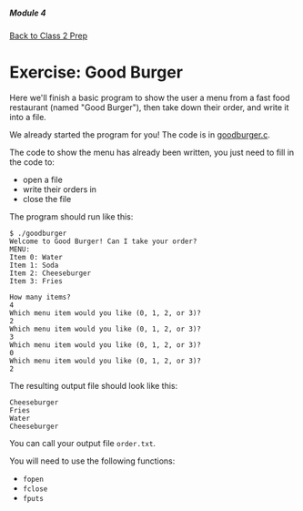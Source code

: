 ##### Module 4
[Back to Class 2 Prep](../../class2-prep#files-hex)

# Exercise: Good Burger

Here we'll finish a basic program to show the user a menu from a fast food restaurant (named "Good Burger"), then take down their order, and write it into a file.

We already started the program for you!  The code is in [goodburger.c](./goodburger.html).

The code to show the menu has already been written, you just need to fill in the code to:
- open a file
- write their orders in
- close the file

The program should run like this:
```nohighlight
$ ./goodburger
Welcome to Good Burger! Can I take your order?
MENU:
Item 0: Water
Item 1: Soda
Item 2: Cheeseburger
Item 3: Fries

How many items? 
4
Which menu item would you like (0, 1, 2, or 3)?
2
Which menu item would you like (0, 1, 2, or 3)? 
3
Which menu item would you like (0, 1, 2, or 3)?
0
Which menu item would you like (0, 1, 2, or 3)?
2
```

The resulting output file should look like this:
```nohighlight
Cheeseburger
Fries
Water
Cheeseburger
```

You can call your output file `order.txt`.

You will need to use the following functions:
* `fopen`
* `fclose`
* `fputs`
